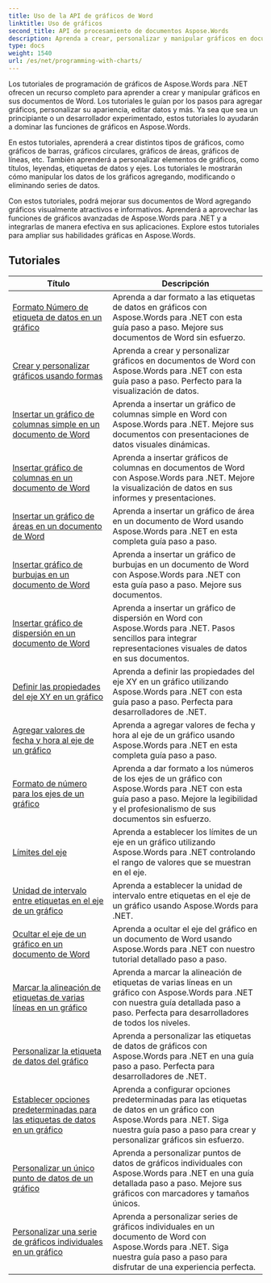```yaml
---
title: Uso de la API de gráficos de Word
linktitle: Uso de gráficos
second_title: API de procesamiento de documentos Aspose.Words
description: Aprenda a crear, personalizar y manipular gráficos en documentos de Word con Aspose.Words para .NET. Los tutoriales ofrecen explicaciones paso a paso y código fuente de C# para ayudarlo a agregar gráficos.
type: docs
weight: 1540
url: /es/net/programming-with-charts/
---
```

Los tutoriales de programación de gráficos de Aspose.Words para .NET ofrecen un recurso completo para aprender a crear y manipular gráficos en sus documentos de Word. Los tutoriales le guían por los pasos para agregar gráficos, personalizar su apariencia, editar datos y más. Ya sea que sea un principiante o un desarrollador experimentado, estos tutoriales lo ayudarán a dominar las funciones de gráficos en Aspose.Words.

En estos tutoriales, aprenderá a crear distintos tipos de gráficos, como gráficos de barras, gráficos circulares, gráficos de áreas, gráficos de líneas, etc. También aprenderá a personalizar elementos de gráficos, como títulos, leyendas, etiquetas de datos y ejes. Los tutoriales le mostrarán cómo manipular los datos de los gráficos agregando, modificando o eliminando series de datos.

Con estos tutoriales, podrá mejorar sus documentos de Word agregando gráficos visualmente atractivos e informativos. Aprenderá a aprovechar las funciones de gráficos avanzadas de Aspose.Words para .NET y a integrarlas de manera efectiva en sus aplicaciones. Explore estos tutoriales para ampliar sus habilidades gráficas en Aspose.Words.

 ## Tutoriales
| Título | Descripción |
| --- | --- |
| [Formato Número de etiqueta de datos en un gráfico](./format-number-of-data-label/) | Aprenda a dar formato a las etiquetas de datos en gráficos con Aspose.Words para .NET con esta guía paso a paso. Mejore sus documentos de Word sin esfuerzo. |
| [Crear y personalizar gráficos usando formas](./create-chart-using-shape/) | Aprenda a crear y personalizar gráficos en documentos de Word con Aspose.Words para .NET con esta guía paso a paso. Perfecto para la visualización de datos. |
| [Insertar un gráfico de columnas simple en un documento de Word](./insert-simple-column-chart/) | Aprenda a insertar un gráfico de columnas simple en Word con Aspose.Words para .NET. Mejore sus documentos con presentaciones de datos visuales dinámicas. |
| [Insertar gráfico de columnas en un documento de Word](./insert-column-chart/) | Aprenda a insertar gráficos de columnas en documentos de Word con Aspose.Words para .NET. Mejore la visualización de datos en sus informes y presentaciones. |
| [Insertar un gráfico de áreas en un documento de Word](./insert-area-chart/) | Aprenda a insertar un gráfico de área en un documento de Word usando Aspose.Words para .NET en esta completa guía paso a paso. |
| [Insertar gráfico de burbujas en un documento de Word](./insert-bubble-chart/) | Aprenda a insertar un gráfico de burbujas en un documento de Word con Aspose.Words para .NET con esta guía paso a paso. Mejore sus documentos. |
| [Insertar gráfico de dispersión en un documento de Word](./insert-scatter-chart/) | Aprenda a insertar un gráfico de dispersión en Word con Aspose.Words para .NET. Pasos sencillos para integrar representaciones visuales de datos en sus documentos. |
| [Definir las propiedades del eje XY en un gráfico](./define-xyaxis-properties/) | Aprenda a definir las propiedades del eje XY en un gráfico utilizando Aspose.Words para .NET con esta guía paso a paso. Perfecta para desarrolladores de .NET. |
| [Agregar valores de fecha y hora al eje de un gráfico](./date-time-values-to-axis/) | Aprenda a agregar valores de fecha y hora al eje de un gráfico usando Aspose.Words para .NET en esta completa guía paso a paso. |
| [Formato de número para los ejes de un gráfico](./number-format-for-axis/) | Aprenda a dar formato a los números de los ejes de un gráfico con Aspose.Words para .NET con esta guía paso a paso. Mejore la legibilidad y el profesionalismo de sus documentos sin esfuerzo. |
| [Límites del eje](./bounds-of-axis/) | Aprenda a establecer los límites de un eje en un gráfico utilizando Aspose.Words para .NET controlando el rango de valores que se muestran en el eje. |
| [Unidad de intervalo entre etiquetas en el eje de un gráfico](./interval-unit-between-labels-on-axis/) | Aprenda a establecer la unidad de intervalo entre etiquetas en el eje de un gráfico usando Aspose.Words para .NET. |
| [Ocultar el eje de un gráfico en un documento de Word](./hide-chart-axis/) | Aprenda a ocultar el eje del gráfico en un documento de Word usando Aspose.Words para .NET con nuestro tutorial detallado paso a paso. |
| [Marcar la alineación de etiquetas de varias líneas en un gráfico](./tick-multi-line-label-alignment/) | Aprenda a marcar la alineación de etiquetas de varias líneas en un gráfico con Aspose.Words para .NET con nuestra guía detallada paso a paso. Perfecta para desarrolladores de todos los niveles. |
| [Personalizar la etiqueta de datos del gráfico](./chart-data-label/) | Aprenda a personalizar las etiquetas de datos de gráficos con Aspose.Words para .NET en una guía paso a paso. Perfecta para desarrolladores de .NET. |
| [Establecer opciones predeterminadas para las etiquetas de datos en un gráfico](./default-options-for-data-labels/) | Aprenda a configurar opciones predeterminadas para las etiquetas de datos en un gráfico con Aspose.Words para .NET. Siga nuestra guía paso a paso para crear y personalizar gráficos sin esfuerzo. |
| [Personalizar un único punto de datos de un gráfico](./single-chart-data-point/) | Aprenda a personalizar puntos de datos de gráficos individuales con Aspose.Words para .NET en una guía detallada paso a paso. Mejore sus gráficos con marcadores y tamaños únicos. |
| [Personalizar una serie de gráficos individuales en un gráfico](./single-chart-series/) | Aprenda a personalizar series de gráficos individuales en un documento de Word con Aspose.Words para .NET. Siga nuestra guía paso a paso para disfrutar de una experiencia perfecta. |